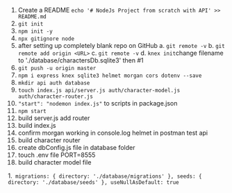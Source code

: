 1. Create a README  `echo '# NodeJs Project from scratch with API' >> README.md`
2. `git init`
3. `npm init -y`
4. `npx gitignore node`
5. after setting up completely blank repo on GitHub
    a. `git remote -v` 
    b. `git remote add origin <URL>`
    c. `git remote -v`
    d. `knex init`change filename to './database/charactersDb.sqlite3' then #1
6. `git push -u origin master`    
7. `npm i express knex sqlite3 helmet morgan cors dotenv --save`
8.  `mkdir api auth database` 
9. `touch index.js api/server.js auth/character-model.js auth/character-router.js`
10. `"start": "nodemon index.js"` to scripts in package.json
11. `npm start`
12. build server.js add router
13. build index.js
14. confirm morgan working in console.log helmet in postman test api
15. build character router
16. create dbConfig.js file in database folder
17. touch .env file PORT=8555
18. build character model file


1.` migrations: {
      directory: './database/migrations'
    },
    seeds: {
      directory: './database/seeds'
    },
    useNullAsDefault: true`
 